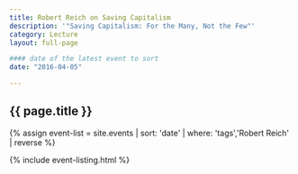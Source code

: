```yaml
---
title: Robert Reich on Saving Capitalism
description: '"Saving Capitalism: For the Many, Not the Few"'
category: Lecture
layout: full-page

#### date of the latest event to sort
date: "2016-04-05"

---
```

<section id="main-content">
<div class="grid-container large">
<section class="heading">
<h2 class="underline">{{ page.title }}</h2>
</section>

<div class="events-card-list fade-out-siblings">
{% assign event-list = site.events | sort: 'date' | where: 'tags','Robert Reich' | reverse %}

{% include event-listing.html %}
